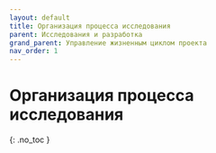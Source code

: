```yaml
---
layout: default
title: Организация процесса исследования
parent: Исследования и разработка
grand_parent: Управление жизненным циклом проекта
nav_order: 1
---
```


# Организация процесса исследования
{: .no_toc }
